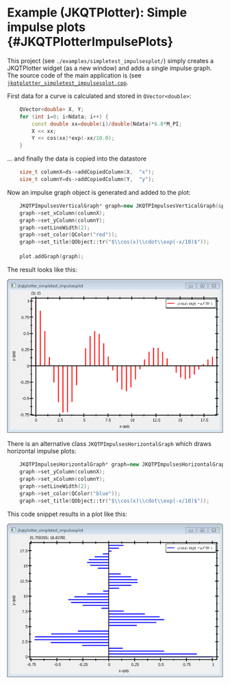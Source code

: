 # Example (JKQTPlotter): Simple impulse plots {#JKQTPlotterImpulsePlots}
This project (see `./examples/simpletest_impulsesplot/`) simply creates a JKQTPlotter widget (as a new window) and adds a single impulse graph. 
The source code of the main application is (see [`jkqtplotter_simpletest_impulsesplot.cpp`](../simpletest_impulsesplot/jkqtplotter_simpletest_impulsesplot.cpp).



First data for a curve is calculated and stored in `QVector<double>`: 
```.cpp
    QVector<double> X, Y;
    for (int i=0; i<Ndata; i++) {
        const double xx=double(i)/double(Ndata)*6.0*M_PI;
        X << xx;
        Y << cos(xx)*exp(-xx/10.0);
    }
```

... and finally the data is copied into the datastore
```.cpp
    size_t columnX=ds->addCopiedColumn(X,  "x");
    size_t columnY=ds->addCopiedColumn(Y,  "y");
```
	
Now an impulse graph object is generated and added to the plot:
```.cpp
    JKQTPImpulsesVerticalGraph* graph=new JKQTPImpulsesVerticalGraph(&plot);
    graph->set_xColumn(columnX);
    graph->set_yColumn(columnY);
	graph->setLineWidth(2);
	graph->set_color(QColor("red"));
    graph->set_title(QObject::tr("$\\cos(x)\\cdot\\exp(-x/10)$"));

    plot.addGraph(graph);
```

The result looks like this:

![jkqtplotter_simpletest_impulsesplot](../../screenshots/jkqtplotter_simpletest_impulsesplot.png)

There is an alternative class `JKQTPImpulsesHorizontalGraph` which draws horizontal impulse plots:
```.cpp
    JKQTPImpulsesHorizontalGraph* graph=new JKQTPImpulsesHorizontalGraph(&plot);
    graph->set_yColumn(columnX);
    graph->set_xColumn(columnY);
    graph->setLineWidth(2);
    graph->set_color(QColor("blue"));
    graph->set_title(QObject::tr("$\\cos(x)\\cdot\\exp(-x/10)$"));
```

This code snippet results in a plot like this:

![jkqtplotter_simpletest_impulsesplot](../../screenshots/jkqtplotter_simpletest_impulsesplot_horizontal.png)


